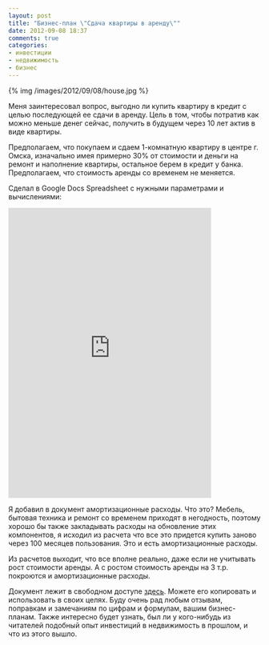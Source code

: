 ```yaml
---
layout: post
title: "Бизнес-план \"Сдача квартиры в аренду\""
date: 2012-09-08 18:37
comments: true
categories: 
- инвестиции
- недвижимость
- бизнес
---
```


{% img /images/2012/09/08/house.jpg %}

Меня заинтересовал вопрос, выгодно ли купить квартиру в кредит с целью последующей ее сдачи в аренду. Цель в том, чтобы потратив как можно меньше денег сейчас, получить в будущем через 10 лет актив в виде квартиры.

Предполагаем, что покупаем и сдаем 1-комнатную квартиру в центре г. Омска, изначально имея примерно 30% от стоимости и деньги на ремонт и наполнение квартиры, остальное берем в кредит у банка. Предполагаем, что стоимость аренды со временем не меняется.

Сделал в Google Docs Spreadsheet с нужными параметрами и вычислениями:
<iframe width='405' height='580' frameborder='0' src='https://docs.google.com/spreadsheet/pub?key=0Ao3qRR96-PXRdEFTY1Yxc1c5eEpmUmtZQzN4bEVOaXc&single=true&gid=0&range=A1%3AB29&output=html'></iframe>

Я добавил в документ амортизационные расходы. Что это? Мебель, бытовая техника и ремонт со временем приходят в негодность, поэтому хорошо бы также закладывать расходы на обновление этих компонентов, я исходил из расчета что все это придется купить заново через 100 месяцев пользования. Это и есть амортизационные расходы.

Из расчетов выходит, что все вполне реально, даже если не учитывать рост стоимости аренды. А с ростом стоимость аренды на 3 т.р. покроются и амортизационные расходы.

Документ лежит в свободном доступе [здесь](https://docs.google.com/spreadsheet/ccc?key=0Ao3qRR96-PXRdEFTY1Yxc1c5eEpmUmtZQzN4bEVOaXc). Можете его копировать и использовать в своих целях. Буду очень рад любым отзывам, поправкам и замечаниям по цифрам и формулам, вашим бизнес-планам. Также интересно будет узнать, был ли у кого-нибудь из читателей подобный опыт инвестиций в недвижимость в прошлом, и что из этого вышло.